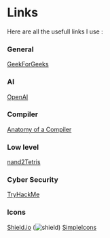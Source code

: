 # Links

Here are all the usefull links I use :

### General
[GeekForGeeks](https://www.geeksforgeeks.org/)

### AI
[OpenAI](https://openai.com/)

### Compiler
[Anatomy of a Compiler](https://www.cs.man.ac.uk/~pjj/farrell/comp3.html)

### Low level
[nand2Tetris](https://www.nand2tetris.org/)

### Cyber Security
[TryHackMe](https://tryhackme.com/)

### Icons

[Shield.io](https://shields.io/) (![shield](https://img.shields.io/badge/first_label-second_label-abcdef))
[SimpleIcons](https://simpleicons.org/)
